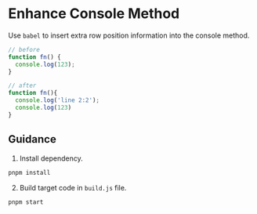 # Enhance Console Method

Use `babel` to insert extra row position information into the console method.

```js
// before
function fn() {
  console.log(123);
}

// after
function fn(){
  console.log('line 2:2');
  console.log(123)
}
```

## Guidance

1. Install dependency.

```bash
pnpm install
```

2. Build target code in `build.js` file.

```bash
pnpm start
```
